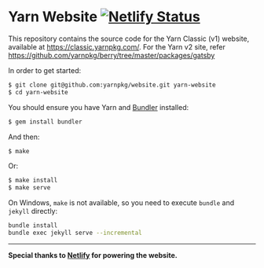 Yarn Website
[![Netlify Status](https://api.netlify.com/api/v1/badges/85057564-01fa-49d4-b898-30acb74ae19e/deploy-status)](https://app.netlify.com/sites/yarnpkg/deploys)
============

This repository contains the source code for the Yarn Classic (v1) website, available at https://classic.yarnpkg.com/. For the Yarn v2 site, refer https://github.com/yarnpkg/berry/tree/master/packages/gatsby

In order to get started:

```sh
$ git clone git@github.com:yarnpkg/website.git yarn-website
$ cd yarn-website
```

You should ensure you have Yarn and [Bundler](http://bundler.io/) installed:

```sh
$ gem install bundler
```

And then:

```sh
$ make
```

Or:

```sh
$ make install
$ make serve
```

On Windows, `make` is not available, so you need to execute `bundle` and `jekyll` directly:

```sh
bundle install
bundle exec jekyll serve --incremental
```

---

**Special thanks to [Netlify](https://www.netlify.com/) for powering the website.**
